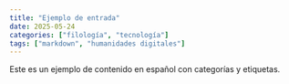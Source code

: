 ```yaml
---
title: "Ejemplo de entrada"
date: 2025-05-24
categories: ["filología", "tecnología"]
tags: ["markdown", "humanidades digitales"]
---
```


Este es un ejemplo de contenido en español con categorías y etiquetas.
